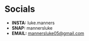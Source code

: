 
# Socials

- <strong>INSTA:</strong> luke.manners<br>
- <strong>SNAP:</strong> mannersluke<br>
- <strong>EMAIL:</strong> mannersluke05@gmail.com<br>


